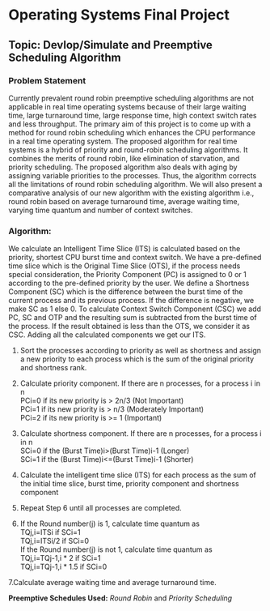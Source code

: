 # Operating Systems Final Project

## Topic: Devlop/Simulate and Preemptive Scheduling Algorithm

### Problem Statement  
Currently prevalent round robin preemptive scheduling algorithms are not applicable in real 
time operating systems because of their large waiting time, large turnaround time, large 
response time, high context switch rates and less throughput. The primary aim of this project 
is to come up with a method for round robin scheduling which enhances the CPU 
performance in a real time operating system. The proposed algorithm for real time systems is 
a hybrid of priority and round-robin scheduling algorithms. It combines the merits of round 
robin, like elimination of starvation, and priority scheduling. The proposed algorithm also 
deals with aging by assigning variable priorities to the processes. Thus, the algorithm corrects 
all the limitations of round robin scheduling algorithm. We will also present a comparative 
analysis of our new algorithm with the existing algorithm i.e., round robin based on average 
turnaround time, average waiting time, varying time quantum and number of context 
switches. 

### Algorithm:
We calculate an Intelligent Time Slice (ITS) is calculated based on the priority, shortest CPU burst time and context switch. We have a pre-defined time slice which is the Original Time Slice (OTS), if the process needs special consideration, the Priority Component (PC) is assigned to 0 or 1 according to the pre-defined priority by the user. We define a Shortness Component (SC) which is the difference between the burst time of the current process and its previous process. If the difference is negative, we make SC as 1 else 0. To calculate Context Switch Component (CSC) we add PC, SC and OTP and the resulting sum is subtracted from the burst time of the process. If the result obtained is less than the OTS, we consider it as CSC. Adding all the calculated components we get our ITS.

1.	Sort the processes according to priority as well as shortness and assign a new priority to each process which is the sum of the original priority and shortness rank.

2.	Calculate priority component. If there are n processes, for a process i in n  
PCi=0 if its new priority is > 2n/3 (Not Important)   
PCi=1 if its new priority is > n/3 (Moderately Important)   
PCi=2 if its new priority is >= 1 (Important) 

3.	 Calculate shortness component. If there are n processes, for a process i in n   
SCi=0 if the (Burst Time)i>(Burst Time)i-1 (Longer)   
SCi=1 if the (Burst Time)i<=(Burst Time)i-1 (Shorter)

4.	Calculate the intelligent time slice (ITS) for each process as the sum of the initial time slice, burst time, priority component and shortness component

5.	Repeat Step 6 until all processes are completed. 

6.	If the Round number(j) is 1, calculate time quantum as  
TQj,i=ITSi if SCi=1   
TQj,i=ITSi/2 if SCi=0   
If the Round number(j) is not 1, calculate time quantum as  
TQj,i=TQj-1,i * 2 if SCi=1   
TQj,i=TQj-1,i * 1.5 if SCi=0  

7.Calculate average waiting time and average turnaround time.

**Preemptive Schedules Used:** _Round Robin_ and _Priority Scheduling_
